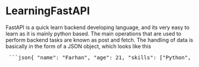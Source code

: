 # LearningFastAPI 

FastAPI is a quick learn backend developing language, and its very easy to learn as it is mainly python based. The main operations that are used to perform backend tasks are known as post and fetch.
The handling of data is basically in the form of a JSON object, which looks like this
<pre> ```json{ "name": "Farhan", "age": 21, "skills": ["Python", "Java", "Quantum Computing"] }```</pre>